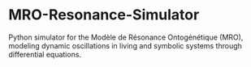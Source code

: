 # MRO-Resonance-Simulator
Python simulator for the Modèle de Résonance Ontogénétique (MRO), modeling dynamic oscillations in living and symbolic systems through differential equations.
